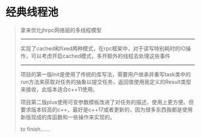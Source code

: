# 经典线程池

> 拿来优化jhrpc网络层的多线程模型
>
> ---
>
> 实现了cached和fixed两种模式，在rpc框架中，对于读写特别耗时的IO操作，可以考虑开启cached模式，多开额外的线程去处理这些事件
>
> ----
>
> 项目的第一版Init是使用了传统的库写法，需要用户继承并重写task类中的run方法来获取对任务的抽象以提交任务，返回值使用我定义的Result类型来接收，此版本适合c++11使用。
>
> 项目第二版plus使用可变参数模板改进了对任务的描述，使用上更方便。但要求版本较高的c++，最好是c++17或者更新的，因为很多东西我都是使用新版现成的库函数和一些操作来实现的。
>
> to finish......